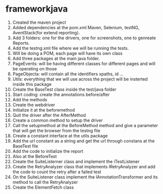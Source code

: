 # frameworkjava
1. Created the maven project
2. Added dependencies at the pom.xml Maven, Selenium, testNG, AventStack(for extend reporting).
3. Add 3 folders: one for the drivers, one for screenshots, one to genreate Reports.
4. Add the testng.xml file where we will be running the tests.
5. Will be doing a POM, each page will have its own class
6. Add three packages at the main java folder.
7. PageEvents: will be having different classes for different pages and will be operating on those
8. PageObjecta: will contain all the identifiers xpaths, id ...
9. Utils: everything that we will use across the project will be insterted inside this package
10. Create the BaseTest class inside the test/java folder
11. Start coding: create the annotations before/after
12. Add the methods
13. Create the webdriver
14. Initialize it at the beforemethod
15. Quit the driver after the AfterMethod
16. Create a common method to setup the driver
17. Call the setupmethod at the BeforeMethod method and give a parameter that will get the browser from the testng file
18. Create a constant interface at the utils package
19. Add the url constant as a string and get the url through constans at the BaseTest file
20. Add the code to initialize the report
21. Also at the BeforeTest
22. Create the SuiteListerner class and implement the iTestListener
23. Create the RetryAnalyzer class that implements IRetryAnalyzer and add the code to count the retry after a failed test
24. On the SuiteListener class implement the IAnnotationTransformer and its method to call the RetryAnalyzer
25. Create the ElementFetch class
